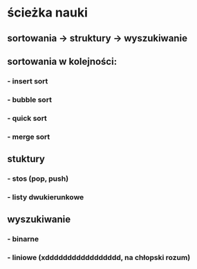 # **ścieżka nauki**
## sortowania -> struktury -> wyszukiwanie


## sortowania w kolejności:
### - insert sort
### - bubble sort 
### - quick sort
### - merge sort


## stuktury
### - stos (pop, push)
### - listy dwukierunkowe 

## wyszukiwanie 
### - binarne
### - liniowe (xddddddddddddddddd, na chłopski rozum)
